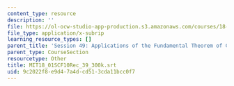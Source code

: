 ```yaml
---
content_type: resource
description: ''
file: https://ol-ocw-studio-app-production.s3.amazonaws.com/courses/18-01sc-single-variable-calculus-fall-2010/9c2022f8e9d47a4dcd513cda11bcc0f7_MIT18_01SCF10Rec_39_300k.srt
file_type: application/x-subrip
learning_resource_types: []
parent_title: 'Session 49: Applications of the Fundamental Theorem of Calculus'
parent_type: CourseSection
resourcetype: Other
title: MIT18_01SCF10Rec_39_300k.srt
uid: 9c2022f8-e9d4-7a4d-cd51-3cda11bcc0f7
---
```

